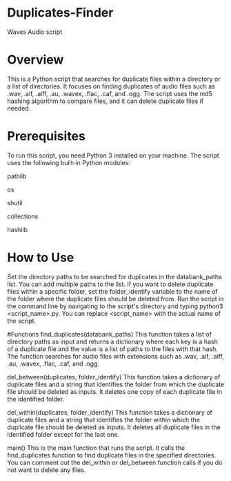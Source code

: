 # Duplicates-Finder
Waves Audio script

# Overview
This is a Python script that searches for duplicate files within a directory or a list of directories. It focuses on finding duplicates of audio files such as .wav, .aif, .aiff, .au, .wavex, .flac, .caf, and .ogg. The script uses the md5 hashing algorithm to compare files, and it can delete duplicate files if needed.

# Prerequisites
To run this script, you need Python 3 installed on your machine. The script uses the following built-in Python modules:

pathlib

os

shutil

collections

hashlib

# How to Use
Set the directory paths to be searched for duplicates in the databank_paths list. You can add multiple paths to the list.
If you want to delete duplicate files within a specific folder, set the folder_identify variable to the name of the folder where the duplicate files should be deleted from.
Run the script in the command line by navigating to the script's directory and typing python3 <script_name>.py. You can replace <script_name> with the actual name of the script.

#Functions
find_duplicates(databank_paths)
This function takes a list of directory paths as input and returns a dictionary where each key is a hash of a duplicate file and the value is a list of paths to the files with that hash. The function searches for audio files with extensions such as .wav, .aif, .aiff, .au, .wavex, .flac, .caf, and .ogg.

del_between(duplicates, folder_identify)
This function takes a dictionary of duplicate files and a string that identifies the folder from which the duplicate file should be deleted as inputs. It deletes one copy of each duplicate file in the identified folder.

del_within(duplicates, folder_identify)
This function takes a dictionary of duplicate files and a string that identifies the folder within which the duplicate file should be deleted as inputs. It deletes all duplicate files in the identified folder except for the last one.

main()
This is the main function that runs the script. It calls the find_duplicates function to find duplicate files in the specified directories. You can comment out the del_within or del_between function calls if you do not want to delete any files.
